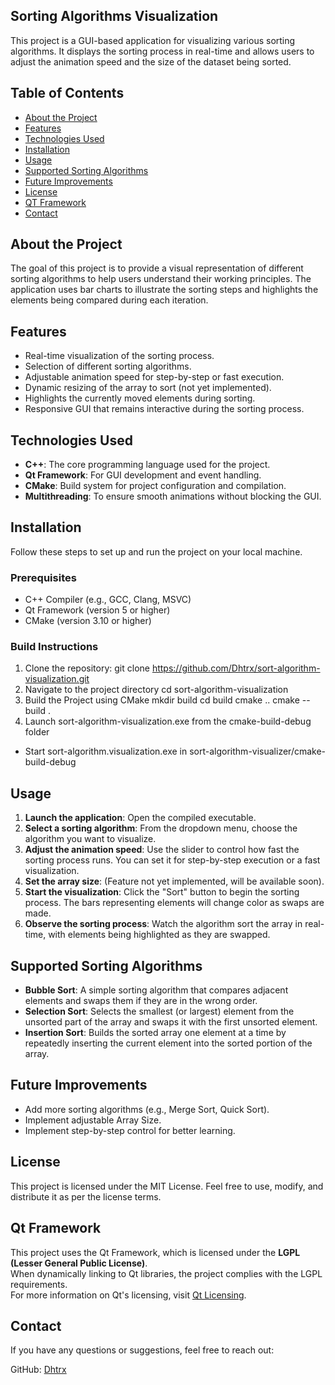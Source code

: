 ## Sorting Algorithms Visualization
This project is a GUI-based application for visualizing various sorting algorithms. It displays the sorting process in real-time and allows users to adjust the animation speed and the size of the dataset being sorted.

## Table of Contents
- [About the Project](#about-the-project)
- [Features](#features)
- [Technologies Used](#technologies-used)
- [Installation](#installation)
- [Usage](#usage)
- [Supported Sorting Algorithms](#supported-sorting-algorithms)
- [Future Improvements](#future-improvements)
- [License](#license)
- [QT Framework](#qt-framework)
- [Contact](#contact)

## About the Project
The goal of this project is to provide a visual representation of different sorting algorithms to help users understand their working principles. The application uses bar charts to illustrate the sorting steps and highlights the elements being compared during each iteration.

## Features
- Real-time visualization of the sorting process.
- Selection of different sorting algorithms.
- Adjustable animation speed for step-by-step or fast execution.
- Dynamic resizing of the array to sort (not yet implemented).
- Highlights the currently moved elements during sorting.
- Responsive GUI that remains interactive during the sorting process.

## Technologies Used
- **C++**: The core programming language used for the project.
- **Qt Framework**: For GUI development and event handling.
- **CMake**: Build system for project configuration and compilation.
- **Multithreading**: To ensure smooth animations without blocking the GUI.

## Installation
Follow these steps to set up and run the project on your local machine.

### Prerequisites
- C++ Compiler (e.g., GCC, Clang, MSVC)
- Qt Framework (version 5 or higher)
- CMake (version 3.10 or higher)

### Build Instructions
1. Clone the repository:
   git clone https://github.com/Dhtrx/sort-algorithm-visualization.git
2. Navigate to the project directory
    cd sort-algorithm-visualization
3. Build the Project using CMake
    mkdir build
    cd build
    cmake ..
    cmake --build .
4. Launch sort-algorithm-visualization.exe from the cmake-build-debug folder


- Start sort-algorithm.visualization.exe in sort-algorithm-visualizer/cmake-build-debug

## Usage
1. **Launch the application**: Open the compiled executable.
2. **Select a sorting algorithm**: From the dropdown menu, choose the algorithm you want to visualize.
3. **Adjust the animation speed**: Use the slider to control how fast the sorting process runs. You can set it for step-by-step execution or a fast visualization.
4. **Set the array size**: (Feature not yet implemented, will be available soon).
5. **Start the visualization**: Click the "Sort" button to begin the sorting process. The bars representing elements will change color as swaps are made.
6. **Observe the sorting process**: Watch the algorithm sort the array in real-time, with elements being highlighted as they are swapped.


## Supported Sorting Algorithms
- **Bubble Sort**: A simple sorting algorithm that compares adjacent elements and swaps them if they are in the wrong order.
- **Selection Sort**: Selects the smallest (or largest) element from the unsorted part of the array and swaps it with the first unsorted element.
- **Insertion Sort**: Builds the sorted array one element at a time by repeatedly inserting the current element into the sorted portion of the array.


## Future Improvements
- Add more sorting algorithms (e.g., Merge Sort, Quick Sort).
- Implement adjustable Array Size.
- Implement step-by-step control for better learning.

## License
This project is licensed under the MIT License.
Feel free to use, modify, and distribute it as per the license terms.

## Qt Framework
This project uses the Qt Framework, which is licensed under the **LGPL (Lesser General Public License)**.  
When dynamically linking to Qt libraries, the project complies with the LGPL requirements.  
For more information on Qt's licensing, visit [Qt Licensing](https://www.qt.io/licensing).


## Contact
If you have any questions or suggestions, feel free to reach out:

GitHub: [Dhtrx](https://github.com/Dhtrx)
